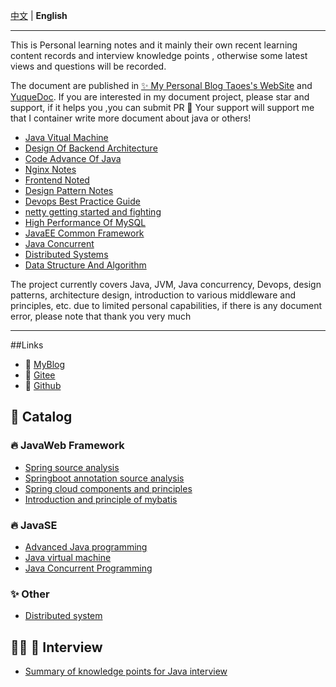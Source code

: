 [中文](./README.md) | **English**

---

This is Personal learning notes and it mainly their own recent learning content records and interview knowledge points , otherwise some latest views and questions will be recorded. 

The document are published in [✨ My Personal Blog Taoes's WebSite](https://www.zhoutao123.com) and [YuqueDoc](https://www.yuque.com/zhoutao123). If you are interested in my document project, please star and support, if it helps you ,you can submit PR 🔀  Your support will support me that I container write more document about java or others!

+ [Java Vitual Machine](https://www.zhoutao123.com/page/book/1)
+ [Design Of Backend Architecture](https://www.zhoutao123.com/page/book/2)
+ [Code Advance Of Java](https://www.zhoutao123.com/page/book/3)
+ [Nginx Notes](https://www.zhoutao123.com/page/book/4)
+ [Frontend Noted](https://www.zhoutao123.com/page/book/5)
+ [Design Pattern Notes](https://www.zhoutao123.com/page/book/6)
+ [Devops Best Practice Guide](https://www.zhoutao123.com/page/book/7)
+ [netty getting started and fighting](https://www.zhoutao123.com/page/book/8)  
+ [High Performance Of MySQL](https://www.zhoutao123.com/page/book/9)
+ [JavaEE Common Framework](https://www.zhoutao123.com/page/book/10)
+ [Java Concurrent](https://www.zhoutao123.com/page/book/11)
+ [Distributed Systems](https://www.zhoutao123.com/page/book/12)
+ [Data Structure And Algorithm](https://www.zhoutao123.com/page/book/13)

The project currently covers Java, JVM, Java concurrency, Devops, design patterns, architecture design, introduction to various middleware and principles, etc. due to limited personal capabilities, if there is any document error, please note that thank you very much

---
##Links
+  🎉 [MyBlog](https://www.zhoutao123.com)
+  🎉 [Gitee](https://gitee.com/taoes_admin/JavaNoted)
+  🎉 [Github]( https://github.com/taoes/JavaNoted)

##  📖  Catalog

###  🔥  JavaWeb  Framework
+ [Spring source analysis](./java/spring/README.md)
+ [Springboot annotation source analysis](./java/spring_boot/README.md)
+ [Spring cloud components and principles](./java/spring_cloud/README.md)
+ [Introduction and principle of mybatis](./java/mybatis/README.md)

###  🔥  JavaSE
+ [Advanced Java programming](./java/java-se)
+ [Java virtual machine](./java/jvm/README.md)
+ [Java Concurrent Programming](./java/concurrent/README.md)
  
###  ✨ Other
+ [Distributed system](./java/distributed/README.md)

## 🧑🏻‍ 💼  Interview
+ [Summary of knowledge points for Java interview](./interview)